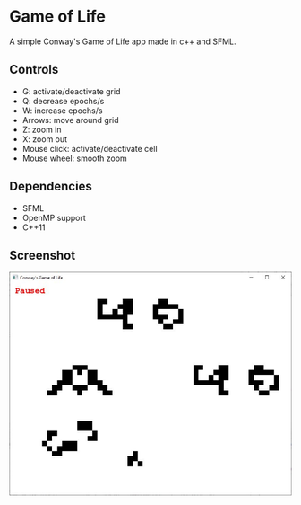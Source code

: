 # Game of Life

A simple Conway's Game of Life app made in c++ and SFML.

## Controls 

- G: activate/deactivate grid
- Q: decrease epochs/s
- W: increase epochs/s
- Arrows: move around grid
- Z: zoom in
- X: zoom out
- Mouse click: activate/deactivate cell
- Mouse wheel: smooth zoom

## Dependencies

- SFML
- OpenMP support
- C++11

## Screenshot

![Screenshot](Images/screenshot.jpg)
